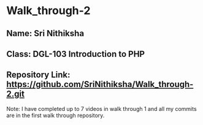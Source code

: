# Walk_through-2
## Name: Sri Nithiksha
## Class: DGL-103 Introduction to PHP

## Repository Link: https://github.com/SriNithiksha/Walk_through-2.git
Note: I have completed up to 7 videos in walk through 1 and all my commits are in the first walk through repository.

